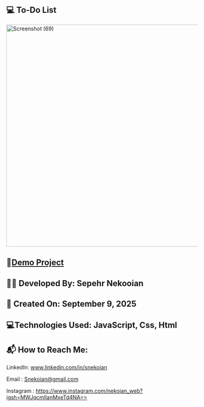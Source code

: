 ## 💻 To-Do List

<img width="1024" height="585" alt="Screenshot (69)" src="https://github.com/user-attachments/assets/fe5b6168-1ca8-456e-9854-8a41f5a6ae3f" />

## 🔗[Demo Project](https://sepehrnekooian.github.io/To-do-List/)

## 👨‍💻 Developed By: Sepehr Nekooian

## 📅 Created On: September 9, 2025

## 💻Technologies Used: JavaScript, Css, Html

## 📬 How to Reach Me:

LinkedIn: www.linkedin.com/in/snekoian

Email : Snekoian@gmail.com

Instagram : https://www.instagram.com/nekoian_web?igsh=MWJqcmllanMxeTd4NA==
